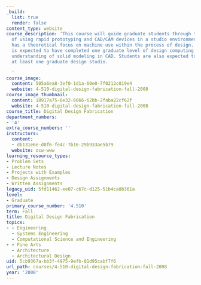 ```yaml
---
_build:
  list: true
  render: false
content_type: website
course_description: 'This course will guide graduate students through the process
  of using rapid prototyping and CAD/CAM devices in a studio environment. The class
  has a theoretical focus on machine use within the process of design. Each student
  is expected to have completed one graduate level of design computing with a full
  understanding of solid modeling in CAD. Students are also expected to have completed
  at least one graduate design studio.

  '
course_image:
  content: 505a6ea8-3ef0-1d1a-60e0-7f0212c819e4
  website: 4-510-digital-design-fabrication-fall-2008
course_image_thumbnail:
  content: 18917a75-8e32-6666-62bb-2faba22cf62f
  website: 4-510-digital-design-fabrication-fall-2008
course_title: Digital Design Fabrication
department_numbers:
- '4'
extra_course_numbers: ''
instructors:
  content:
  - db131e6e-d8f6-fe4c-7b16-29b933ae5b79
  website: ocw-www
learning_resource_types:
- Problem Sets
- Lecture Notes
- Projects with Examples
- Design Assignments
- Written Assignments
legacy_uid: 5fd11462-ee07-c67c-d125-51b4ca8b361a
level:
- Graduate
primary_course_number: '4.510'
term: Fall
title: Digital Design Fabrication
topics:
- - Engineering
  - Systems Engineering
  - Computational Science and Engineering
- - Fine Arts
  - Architecture
  - Architectural Design
uid: 5cb9367a-bb3f-4975-9efb-81d95cabf7f6
url_path: courses/4-510-digital-design-fabrication-fall-2008
year: '2008'
---
```

